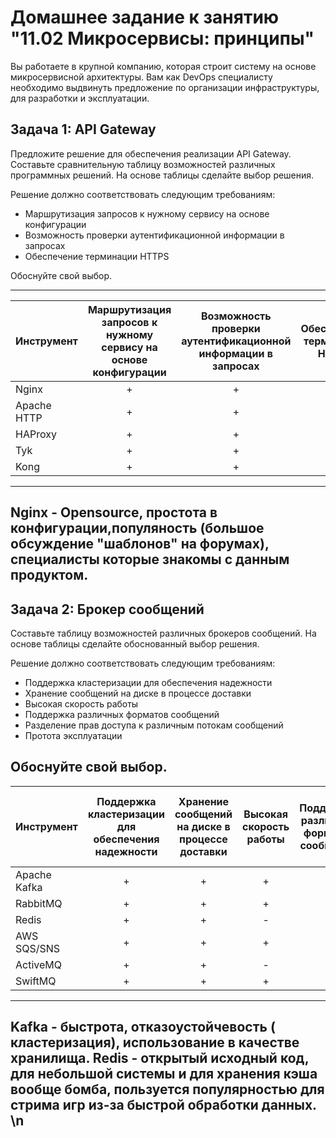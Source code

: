 
# Домашнее задание к занятию "11.02 Микросервисы: принципы"

Вы работаете в крупной компанию, которая строит систему на основе микросервисной архитектуры.
Вам как DevOps специалисту необходимо выдвинуть предложение по организации инфраструктуры, для разработки и эксплуатации.

## Задача 1: API Gateway 

Предложите решение для обеспечения реализации API Gateway. Составьте сравнительную таблицу возможностей различных программных решений. На основе таблицы сделайте выбор решения.

Решение должно соответствовать следующим требованиям:
- Маршрутизация запросов к нужному сервису на основе конфигурации
- Возможность проверки аутентификационной информации в запросах
- Обеспечение терминации HTTPS

Обоснуйте свой выбор.

---
| Инструмент        | Маршрутизация запросов к нужному сервису на основе конфигурации           | Возможность проверки аутентификационной информации в запросах  |Обеспечение терминации HTTPS           |
| :---------- |:-----:| :-----: | :-----: |
| Nginx       |  +  |  +  |  +  |
| Apache HTTP |  +  |  +  |  +  |
| HAProxy     |  +  |  +  |  +  |
| Tyk         |  +  |  +  |  +  |
| Kong        |  +  |  +  |  +  |
---
Nginx - Opensource, простота в конфигурации,популяность (большое обсуждение "шаблонов" на форумах), специалисты которые знакомы с данным продуктом.
---
## Задача 2: Брокер сообщений

Составьте таблицу возможностей различных брокеров сообщений. На основе таблицы сделайте обоснованный выбор решения.

Решение должно соответствовать следующим требованиям:
- Поддержка кластеризации для обеспечения надежности
- Хранение сообщений на диске в процессе доставки
- Высокая скорость работы
- Поддержка различных форматов сообщений
- Разделение прав доступа к различным потокам сообщений
- Протота эксплуатации

Обоснуйте свой выбор.
---
| Инструмент        | Поддержка кластеризации для обеспечения надежности | Хранение сообщений на диске в процессе доставки |Высокая скорость работы | Поддержка различных форматов сообщений | Разделение прав доступа к различным потокам сообщений | Простота эксплуатации |
| :---------- |:-----:| :-----: | :-----: | :-----: | :-----: | :-----: |
| Apache Kafka   |  +  |  +  |  +  |  +  |  +  |  +  |
| RabbitMQ       |  +  |  +  |  +  |  +  |  +  |  +  |
| Redis          |  +  |  +  |  -  |  +  |  +  |  +  |
| AWS SQS/SNS    |  +  |  +  |  +  |  +  |  +  |  +  |
| ActiveMQ       |  +  |  +  |  -  |  -  |  +  |  +  |
| SwiftMQ        |  +  |  +  |  +  |  +  |  +  |  -  |
---
Kafka - быстрота, отказоустойчевость ( кластеризация), использование в качестве хранилища.
Redis - открытый исходный код, для небольшой системы и для хранения кэша вообще бомба, пользуется популярностью для стрима игр из-за быстрой обработки данных. \n
---
